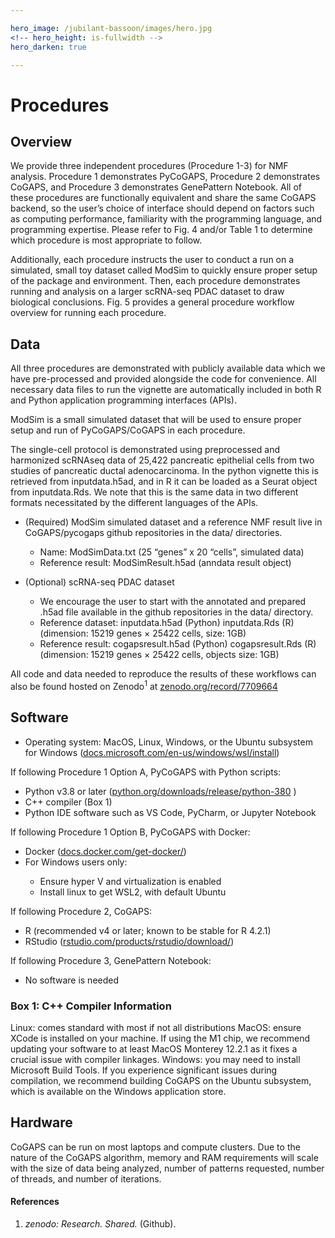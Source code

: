 ```yaml
---

hero_image: /jubilant-bassoon/images/hero.jpg
<!-- hero_height: is-fullwidth -->
hero_darken: true

---
```


# Procedures

## Overview

We provide three independent procedures (Procedure 1-3) for NMF analysis. Procedure 1 demonstrates PyCoGAPS, Procedure 2 demonstrates CoGAPS, and Procedure 3 demonstrates GenePattern Notebook. All of these procedures are functionally equivalent and share the same CoGAPS backend, so the user’s choice of interface should depend on factors such as computing performance, familiarity with the programming language, and programming expertise. Please refer to Fig. 4 and/or Table 1 to determine which procedure is most appropriate to follow. 

Additionally, each procedure instructs the user to conduct a run on a simulated, small toy dataset called ModSim to quickly ensure proper setup of the package and environment. Then, each procedure demonstrates running and analysis on a larger scRNA-seq PDAC dataset to draw biological conclusions. Fig. 5 provides a general procedure workflow overview for running each procedure.

## Data

All three procedures are demonstrated with publicly available data which we have pre-processed and provided alongside the code for convenience. All necessary data files to run the vignette are automatically included in both R and Python application programming interfaces (APIs). 

ModSim is a small simulated dataset that will be used to ensure proper setup and run of PyCoGAPS/CoGAPS in each procedure. 

The single-cell protocol is demonstrated using preprocessed and harmonized scRNAseq data of 25,422 pancreatic epithelial cells from two studies of pancreatic ductal adenocarcinoma. In the python vignette this is retrieved from inputdata.h5ad, and in R it can be loaded as a Seurat object from inputdata.Rds. We note that this is the same data in two different formats necessitated by the different languages of the APIs.

<ul>
  <li>(Required) ModSim simulated dataset and a reference NMF result live in CoGAPS/pycogaps github repositories in the data/ directories.</li>
  <ul>
    <li>Name: ModSimData.txt (25 “genes” x 20 “cells”, simulated data)</li>
    <li>Reference result: ModSimResult.h5ad (anndata result object)</li>
    </ul>
    </ul>

  <ul>
  <li>(Optional) scRNA-seq PDAC dataset</li>
 <ul> 
  <li>We encourage the user to start with the annotated and prepared .h5ad file available in the github repositories in the data/ directory.</li>
<li>Reference dataset: inputdata.h5ad (Python) inputdata.Rds (R) (dimension: 15219 genes × 25422 cells, size: 1GB)</li>
<li>Reference result: cogapsresult.h5ad (Python) cogapsresult.Rds (R) (dimension: 15219 genes × 25422 cells, objects size: 1GB)</li>
  </ul>
</ul>

All code and data needed to reproduce the results of these workflows can also be found hosted on Zenodo<sup>1</sup> at <a href="https://zenodo.org/record/7709664" target="_blank">zenodo.org/record/7709664</a>

## Software

<ul>
  <li>Operating system: MacOS, Linux, Windows, or the Ubuntu subsystem for Windows (<a href="https://docs.microsoft.com/en-us/windows/wsl/install" target="_blank">docs.microsoft.com/en-us/windows/wsl/install</a>)</li>
  </ul>
If following Procedure 1 Option A, PyCoGAPS with Python scripts:
<ul>
  <li>Python v3.8 or later (<a href="https://www.python.org/downloads/release/python-380/" target="_blank">python.org/downloads/release/python-380</a> )</li>
  <li>C++ compiler (Box 1)</li>
  <li>Python IDE software such as VS Code, PyCharm, or Jupyter Notebook</li>
  </ul>
If following Procedure 1 Option B, PyCoGAPS with Docker:
<ul>
  <li>Docker (<a href="https://docs.docker.com/get-docker/" target="_blank">docs.docker.com/get-docker/</a>)</li>
  <li>For Windows users only:</li>
<ul>
  <li>Ensure hyper V and virtualization is enabled</li>
  <li>Install linux to get WSL2, with default Ubuntu</li>
  </ul>
  </ul>
If following Procedure 2, CoGAPS:
<ul>
  <li>R (recommended v4 or later; known to be stable for R 4.2.1)</li>
  <li>RStudio (<a href="https://www.rstudio.com/products/rstudio/download/" target="_blank">rstudio.com/products/rstudio/download/</a>)</li>
  </ul>
If following Procedure 3, GenePattern Notebook:
<ul>
  <li>No software is needed</li>
</ul>

### Box 1: C++ Compiler Information

Linux: comes standard with most if not all distributions
MacOS: ensure XCode is installed on your machine. If using the M1 chip, we recommend updating your software to at least MacOS Monterey 12.2.1 as it fixes a crucial issue with compiler linkages.
Windows: you may need to install Microsoft Build Tools. If you experience significant issues during compilation, we recommend building CoGAPS on the Ubuntu subsystem, which is available on the Windows application store.

## Hardware

CoGAPS can be run on most laptops and compute clusters. Due to the nature of the CoGAPS algorithm, memory and RAM requirements will scale with the size of data being analyzed, number of patterns requested, number of threads, and number of iterations. 

#### References

1. <em>zenodo: Research. Shared.</em> (Github).
